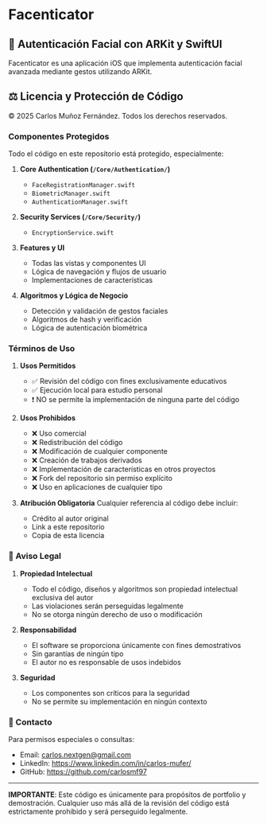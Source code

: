 # Facenticator

## 🔐 Autenticación Facial con ARKit y SwiftUI

Facenticator es una aplicación iOS que implementa autenticación facial avanzada mediante gestos utilizando ARKit.

## ⚖️ Licencia y Protección de Código

© 2025 Carlos Muñoz Fernández. Todos los derechos reservados.

### Componentes Protegidos
Todo el código en este repositorio está protegido, especialmente:

1. **Core Authentication (`/Core/Authentication/`)**
   - `FaceRegistrationManager.swift`
   - `BiometricManager.swift`
   - `AuthenticationManager.swift`

2. **Security Services (`/Core/Security/`)**
   - `EncryptionService.swift`

3. **Features y UI**
   - Todas las vistas y componentes UI
   - Lógica de navegación y flujos de usuario
   - Implementaciones de características

4. **Algoritmos y Lógica de Negocio**
   - Detección y validación de gestos faciales
   - Algoritmos de hash y verificación
   - Lógica de autenticación biométrica

### Términos de Uso

1. **Usos Permitidos**
   - ✅ Revisión del código con fines exclusivamente educativos
   - ✅ Ejecución local para estudio personal
   - ❗ NO se permite la implementación de ninguna parte del código

2. **Usos Prohibidos**
   - ❌ Uso comercial
   - ❌ Redistribución del código
   - ❌ Modificación de cualquier componente
   - ❌ Creación de trabajos derivados
   - ❌ Implementación de características en otros proyectos
   - ❌ Fork del repositorio sin permiso explícito
   - ❌ Uso en aplicaciones de cualquier tipo

3. **Atribución Obligatoria**
   Cualquier referencia al código debe incluir:
   - Crédito al autor original
   - Link a este repositorio
   - Copia de esta licencia

### 🚫 Aviso Legal

1. **Propiedad Intelectual**
   - Todo el código, diseños y algoritmos son propiedad intelectual exclusiva del autor
   - Las violaciones serán perseguidas legalmente
   - No se otorga ningún derecho de uso o modificación

2. **Responsabilidad**
   - El software se proporciona únicamente con fines demostrativos
   - Sin garantías de ningún tipo
   - El autor no es responsable de usos indebidos

3. **Seguridad**
   - Los componentes son críticos para la seguridad
   - No se permite su implementación en ningún contexto

### 📧 Contacto

Para permisos especiales o consultas:
- Email: carlos.nextgen@gmail.com
- LinkedIn: https://www.linkedin.com/in/carlos-mufer/
- GitHub: https://github.com/carlosmf97

---

**IMPORTANTE**: Este código es únicamente para propósitos de portfolio y demostración. Cualquier uso más allá de la revisión del código está estrictamente prohibido y será perseguido legalmente.
